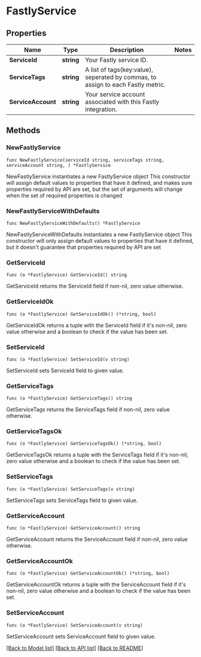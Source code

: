 # FastlyService

## Properties

Name | Type | Description | Notes
------------ | ------------- | ------------- | -------------
**ServiceId** | **string** | Your Fastly service ID. | 
**ServiceTags** | **string** | A list of tags(key:value), seperated by commas, to assign to each Fastly metric. | 
**ServiceAccount** | **string** | Your service account associated with this Fastly integration. | 

## Methods

### NewFastlyService

`func NewFastlyService(serviceId string, serviceTags string, serviceAccount string, ) *FastlyService`

NewFastlyService instantiates a new FastlyService object
This constructor will assign default values to properties that have it defined,
and makes sure properties required by API are set, but the set of arguments
will change when the set of required properties is changed

### NewFastlyServiceWithDefaults

`func NewFastlyServiceWithDefaults() *FastlyService`

NewFastlyServiceWithDefaults instantiates a new FastlyService object
This constructor will only assign default values to properties that have it defined,
but it doesn't guarantee that properties required by API are set

### GetServiceId

`func (o *FastlyService) GetServiceId() string`

GetServiceId returns the ServiceId field if non-nil, zero value otherwise.

### GetServiceIdOk

`func (o *FastlyService) GetServiceIdOk() (*string, bool)`

GetServiceIdOk returns a tuple with the ServiceId field if it's non-nil, zero value otherwise
and a boolean to check if the value has been set.

### SetServiceId

`func (o *FastlyService) SetServiceId(v string)`

SetServiceId sets ServiceId field to given value.


### GetServiceTags

`func (o *FastlyService) GetServiceTags() string`

GetServiceTags returns the ServiceTags field if non-nil, zero value otherwise.

### GetServiceTagsOk

`func (o *FastlyService) GetServiceTagsOk() (*string, bool)`

GetServiceTagsOk returns a tuple with the ServiceTags field if it's non-nil, zero value otherwise
and a boolean to check if the value has been set.

### SetServiceTags

`func (o *FastlyService) SetServiceTags(v string)`

SetServiceTags sets ServiceTags field to given value.


### GetServiceAccount

`func (o *FastlyService) GetServiceAccount() string`

GetServiceAccount returns the ServiceAccount field if non-nil, zero value otherwise.

### GetServiceAccountOk

`func (o *FastlyService) GetServiceAccountOk() (*string, bool)`

GetServiceAccountOk returns a tuple with the ServiceAccount field if it's non-nil, zero value otherwise
and a boolean to check if the value has been set.

### SetServiceAccount

`func (o *FastlyService) SetServiceAccount(v string)`

SetServiceAccount sets ServiceAccount field to given value.



[[Back to Model list]](../README.md#documentation-for-models) [[Back to API list]](../README.md#documentation-for-api-endpoints) [[Back to README]](../README.md)


